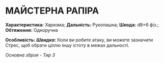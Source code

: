 ﻿# МАЙСТЕРНА РАПІРА

**Характеристика:** Харизма; **Дальність:** Рукопашна; **Шкода:** d8+6 фіз.; **Обтяження:** Одноручна

**Особливість:** ***Швидка:*** Коли ви робите атаку, ви можете зазначити Стрес, щоб обрати ціллю іншу істоту в межах дальності.

*Основна зброя - Тир 3*